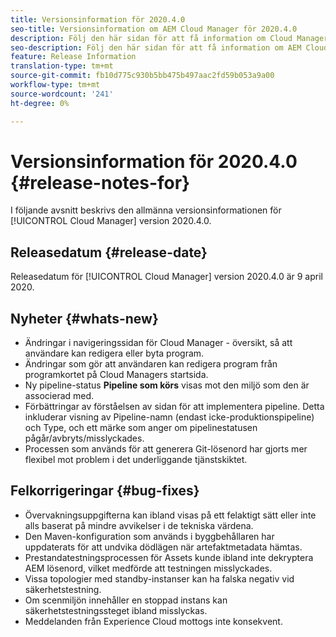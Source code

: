 ```yaml
---
title: Versionsinformation för 2020.4.0
seo-title: Versionsinformation om AEM Cloud Manager för 2020.4.0
description: Följ den här sidan för att få information om Cloud Manager version 2020.4.0
seo-description: Följ den här sidan för att få information om AEM Cloud Manager version 2020.4.0
feature: Release Information
translation-type: tm+mt
source-git-commit: fb10d775c930b5bb475b497aac2fd59b053a9a00
workflow-type: tm+mt
source-wordcount: '241'
ht-degree: 0%

---
```


# Versionsinformation för 2020.4.0 {#release-notes-for}

I följande avsnitt beskrivs den allmänna versionsinformationen för [!UICONTROL Cloud Manager] version 2020.4.0.

## Releasedatum {#release-date}

Releasedatum för [!UICONTROL Cloud Manager] version 2020.4.0 är 9 april 2020.

## Nyheter {#whats-new}

* Ändringar i navigeringssidan för Cloud Manager - översikt, så att användare kan redigera eller byta program.
* Ändringar som gör att användaren kan redigera program från programkortet på Cloud Managers startsida.
* Ny pipeline-status **Pipeline som körs** visas mot den miljö som den är associerad med.
* Förbättringar av förståelsen av sidan för att implementera pipeline. Detta inkluderar visning av Pipeline-namn (endast icke-produktionspipeline) och Type, och ett märke som anger om pipelinestatusen pågår/avbryts/misslyckades.
* Processen som används för att generera Git-lösenord har gjorts mer flexibel mot problem i det underliggande tjänstskiktet.

## Felkorrigeringar {#bug-fixes}

* Övervakningsuppgifterna kan ibland visas på ett felaktigt sätt eller inte alls baserat på mindre avvikelser i de tekniska värdena.
* Den Maven-konfiguration som används i byggbehållaren har uppdaterats för att undvika dödlägen när artefaktmetadata hämtas.
* Prestandatestningsprocessen för Assets kunde ibland inte dekryptera AEM lösenord, vilket medförde att testningen misslyckades.
* Vissa topologier med standby-instanser kan ha falska negativ vid säkerhetstestning.
* Om scenmiljön innehåller en stoppad instans kan säkerhetstestningssteget ibland misslyckas.
* Meddelanden från Experience Cloud mottogs inte konsekvent.

